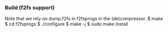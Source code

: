 ### Build (f2fs support)
Note that we rely on dump.f2fs in f2fsprogs in the (de)compressor.
$ make
$ cd f2fsprogs
$ ./configure
$ make -j
$ sudo make install
